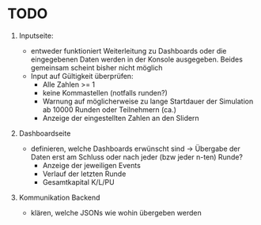 # TODO
1. Inputseite:  
    - entweder funktioniert Weiterleitung zu Dashboards oder die eingegebenen Daten werden in der Konsole ausgegeben. Beides gemeinsam scheint bisher nicht möglich  
    - Input auf Gültigkeit überprüfen:   
        - Alle Zahlen >= 1  
        - keine Kommastellen (notfalls runden?)
        - Warnung auf möglicherweise zu lange Startdauer der Simulation ab 10000 Runden oder Teilnehmern (ca.)
        - Anzeige der eingestellten Zahlen an den Slidern
    
2. Dashboardseite
    - definieren, welche Dashboards erwünscht sind -> Übergabe der Daten erst am Schluss oder nach jeder (bzw jeder n-ten) Runde?
        - Anzeige der jeweiligen Events
        - Verlauf der letzten Runde
        - Gesamtkapital K/L/PU

3. Kommunikation Backend
    - klären, welche JSONs wie wohin übergeben werden
